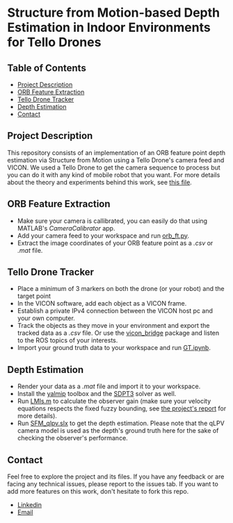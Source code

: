 # Structure from Motion-based Depth Estimation in Indoor Environments for Tello Drones

## Table of Contents
- [Project Description](#project-description)
- [ORB Feature Extraction](#orb-feature-extraction)
- [Tello Drone Tracker](#tello-drone-tracker)
- [Depth Estimation](#depth-estimation)
- [Contact](#contact)

## Project Description
This repository consists of an implementation of an ORB feature point depth estimation via Structure from Motion using a Tello Drone's camera feed and VICON. We used a Tello Drone to get the camera sequence to process but you can do it with any kind of mobile robot that you want. For more details about the theory and experiments behind this work, see [this file](./report.pdf).

## ORB Feature Extraction
- Make sure your camera is callibrated, you can easily do that using MATLAB's *CameraCalibrator* app.
- Add your camera feed to your workspace and run [orb_ft.py](./ORB_ft.py). 
- Extract the image coordinates of your ORB feature point as a *.csv* or *.mat* file.

## Tello Drone Tracker
- Place a minimum of 3 markers on both the drone (or your robot) and the target point
- In the VICON software, add each object as a VICON frame.
- Establish a private IPv4 connection between the VICON host pc and your own computer.
- Track the objects as they move in your environment and export the tracked data as a *.csv* file. Or use the [vicon_bridge](https://github.com/ethz-asl/vicon_bridge.git) package and listen to the ROS topics of your interests.
- Import your ground truth data to your workspace and run [GT.ipynb](./GT.ipynb).

## Depth Estimation
- Render your data as a *.mat* file and import it to your workspace.
- Install the [yalmip](https://yalmip.github.io/) toolbox and the [SDPT3](https://yalmip.github.io/solver/sdpt3/) solver as well.
- Run [LMIs.m](./LMIs.m) to calculate the observer gain (make sure your velocity equations respects the fixed fuzzy bounding, see [the project's report](./project_report.pdf) for more details).
- Run [SFM_qlpv.slx](./SFM_qlpv.slx) to get the depth estimation. Please note that the qLPV camera model is used as the depth's ground truth here for the sake of checking the observer's performance.

## Contact
Feel free to explore the project and its files. If you have any feedback or are facing any technical issues, please report to the issues tab. If you want to add more features on this work, don't hesitate to fork this repo.

- [Linkedin](https://www.linkedin.com/in/yhadj/)
- [Email](mailto:y_hadj@outlook.com)
